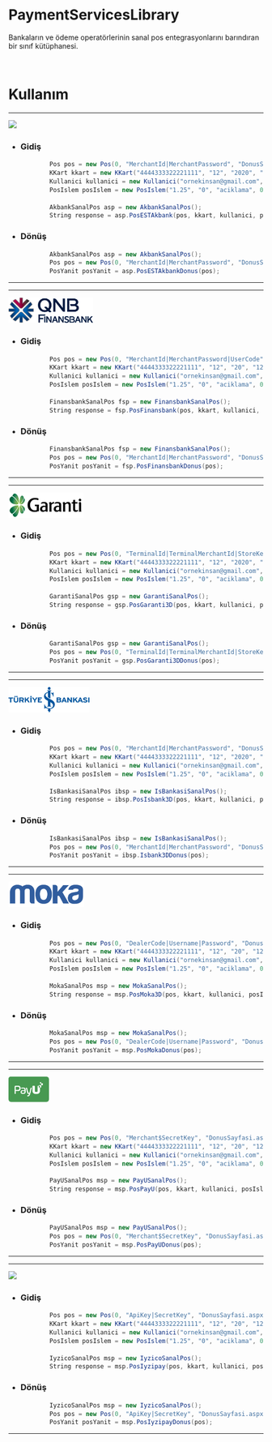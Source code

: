 # PaymentServicesLibrary
Bankaların ve ödeme operatörlerinin sanal pos entegrasyonlarını barındıran bir sınıf kütüphanesi. 
   
<br>
<h1>Kullanım</h1>

<hr />

<img src="https://112paykasa.com/paykasa_upload/2018/09/Akbank-Logo-PNG.png" height="50" />

  - <h3>Gidiş</h3>
    
    ````csharp
            Pos pos = new Pos(0, "MerchantId|MerchantPassword", "DonusSayfasi.aspx");
            KKart kkart = new KKart("4444333322221111", "12", "2020", "123");
            Kullanici kullanici = new Kullanici("ornekinsan@gmail.com", "Ornek Insan");
            PosIslem posIslem = new PosIslem("1.25", "0", "aciklama", 0);

            AkbankSanalPos asp = new AkbankSanalPos();
            String response = asp.PosESTAkbank(pos, kkart, kullanici, posIslem);
    ````

  - <h3>Dönüş</h3>

    ````csharp
            AkbankSanalPos asp = new AkbankSanalPos();
            Pos pos = new Pos(0, "MerchantId|MerchantPassword", "DonusSayfasi.aspx");
            PosYanit posYanit = asp.PosESTAkbankDonus(pos);
    ````
    
<hr />

<hr />

<img src="https://github.com/tunahanertekin/PaymentServicesLibrary/blob/master/PaymentServicesLibrary/Images/pngs/qnbfinansbank.png?raw=true" height="50" />

  - <h3>Gidiş</h3>

    ````csharp
            Pos pos = new Pos(0, "MerchantId|MerchantPassword|UserCode", "DonusSayfasi.aspx");
            KKart kkart = new KKart("4444333322221111", "12", "20", "123");
            Kullanici kullanici = new Kullanici("ornekinsan@gmail.com", "Ornek Insan");
            PosIslem posIslem = new PosIslem("1.25", "0", "aciklama", 0);

            FinansbankSanalPos fsp = new FinansbankSanalPos();
            String response = fsp.PosFinansbank(pos, kkart, kullanici, posIslem);
    ````

  - <h3>Dönüş</h3>

    ````csharp
            FinansbankSanalPos fsp = new FinansbankSanalPos();
            Pos pos = new Pos(0, "MerchantId|MerchantPassword", "DonusSayfasi.aspx");
            PosYanit posYanit = fsp.PosFinansbankDonus(pos);
    ````
<hr />

<hr />

<img src="https://github.com/tunahanertekin/PaymentServicesLibrary/blob/master/PaymentServicesLibrary/Images/pngs/garantibankasi.png?raw=true" height="50" />

  - <h3>Gidiş</h3>

    ````csharp
            Pos pos = new Pos(0, "TerminalId|TerminalMerchantId|StoreKey", "DonusSayfasi.aspx");
            KKart kkart = new KKart("4444333322221111", "12", "2020", "123");
            Kullanici kullanici = new Kullanici("ornekinsan@gmail.com", "Ornek Insan");
            PosIslem posIslem = new PosIslem("1.25", "0", "aciklama", 0);

            GarantiSanalPos gsp = new GarantiSanalPos();
            String response = gsp.PosGaranti3D(pos, kkart, kullanici, posIslem);
    ````

  - <h3>Dönüş</h3>

    ````csharp
            GarantiSanalPos gsp = new GarantiSanalPos();
            Pos pos = new Pos(0, "TerminalId|TerminalMerchantId|StoreKey", "DonusSayfasi.aspx");
            PosYanit posYanit = gsp.PosGaranti3DDonus(pos);
    ````

<hr />

<hr />

<img src="https://github.com/tunahanertekin/PaymentServicesLibrary/blob/master/PaymentServicesLibrary/Images/pngs/isbankasi.png?raw=true" height="50" />

  - <h3>Gidiş</h3>

    ````csharp
            Pos pos = new Pos(0, "MerchantId|MerchantPassword", "DonusSayfasi.aspx");
            KKart kkart = new KKart("4444333322221111", "12", "2020", "123");
            Kullanici kullanici = new Kullanici("ornekinsan@gmail.com", "Ornek Insan");
            PosIslem posIslem = new PosIslem("1.25", "0", "aciklama", 0);

            IsBankasiSanalPos ibsp = new IsBankasiSanalPos();
            String response = ibsp.PosIsbank3D(pos, kkart, kullanici, posIslem);
    ````

  - <h3>Dönüş</h3>

    ````csharp
            IsBankasiSanalPos ibsp = new IsBankasiSanalPos();
            Pos pos = new Pos(0, "MerchantId|MerchantPassword", "DonusSayfasi.aspx");
            PosYanit posYanit = ibsp.Isbank3DDonus(pos);
    ````

<hr />

<hr />

<img src="https://github.com/tunahanertekin/PaymentServicesLibrary/blob/master/PaymentServicesLibrary/Images/pngs/moka.png?raw=true" height="50" />

  - <h3>Gidiş</h3>

    ````csharp
            Pos pos = new Pos(0, "DealerCode|Username|Password", "DonusSayfasi.aspx");
            KKart kkart = new KKart("4444333322221111", "12", "20", "123");
            Kullanici kullanici = new Kullanici("ornekinsan@gmail.com", "Ornek Insan");
            PosIslem posIslem = new PosIslem("1.25", "0", "aciklama", 0);

            MokaSanalPos msp = new MokaSanalPos();
            String response = msp.PosMoka3D(pos, kkart, kullanici, posIslem);
    ````

  - <h3>Dönüş</h3>

    ````csharp
            MokaSanalPos msp = new MokaSanalPos();
            Pos pos = new Pos(0, "DealerCode|Username|Password", "DonusSayfasi.aspx");
            PosYanit posYanit = msp.PosMokaDonus(pos);
    ````

<hr />

<hr />

<img src="https://github.com/tunahanertekin/PaymentServicesLibrary/blob/master/PaymentServicesLibrary/Images/pngs/payu.png?raw=true" height="50" />


  - <h3>Gidiş</h3>

    ````csharp
            Pos pos = new Pos(0, "Merchant$SecretKey", "DonusSayfasi.aspx");
            KKart kkart = new KKart("4444333322221111", "12", "20", "123");
            Kullanici kullanici = new Kullanici("ornekinsan@gmail.com", "Ornek Insan");
            PosIslem posIslem = new PosIslem("1.25", "0", "aciklama", 0);

            PayUSanalPos msp = new PayUSanalPos();
            String response = msp.PosPayU(pos, kkart, kullanici, posIslem);
    ````

  - <h3>Dönüş</h3>

    ````csharp
            PayUSanalPos msp = new PayUSanalPos();
            Pos pos = new Pos(0, "Merchant$SecretKey", "DonusSayfasi.aspx");
            PosYanit posYanit = msp.PosPayUDonus(pos);
    ````

<hr />

<hr />

<img src="https://seeklogo.com/images/I/iyzico-logo-47FB85296F-seeklogo.com.png" height="50" />


  - <h3>Gidiş</h3>

    ````csharp
            Pos pos = new Pos(0, "ApiKey|SecretKey", "DonusSayfasi.aspx");
            KKart kkart = new KKart("4444333322221111", "12", "20", "123");
            Kullanici kullanici = new Kullanici("ornekinsan@gmail.com", "Ornek Insan");
            PosIslem posIslem = new PosIslem("1.25", "0", "aciklama", 0);

            IyzicoSanalPos msp = new IyzicoSanalPos();
            String response = msp.PosIyzipay(pos, kkart, kullanici, posIslem);
    ````

  - <h3>Dönüş</h3>

    ````csharp
            IyzicoSanalPos msp = new IyzicoSanalPos();
            Pos pos = new Pos(0, "ApiKey|SecretKey", "DonusSayfasi.aspx");
            PosYanit posYanit = msp.PosIyzipayDonus(pos);
    ````

<hr />